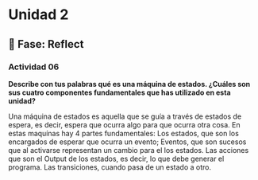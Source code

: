 # Unidad 2


## 🤔 Fase: Reflect

### Actividad 06

**Describe con tus palabras qué es una máquina de estados. ¿Cuáles son sus cuatro componentes fundamentales que has utilizado en esta unidad?**

Una máquina de estados es aquella que se guía a través de estados de espera, es decir, espera que ocurra algo para que ocurra otra cosa. En estas maquínas hay 4 partes fundamentales: Los estados, que son los encargados de esperar que ocurra un evento; Eventos, que son sucesos que al activarse representan un cambio para el los estados. Las acciones que son el Output de los estados, es decir, lo que debe generar el programa. Las transiciones, cuando pasa de un estado a otro.
